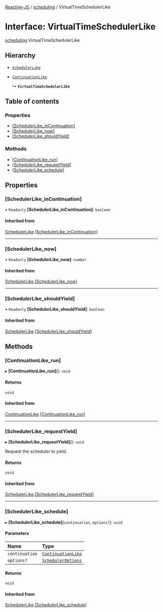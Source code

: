 [Reactive-JS](../README.md) / [scheduling](../modules/scheduling.md) / VirtualTimeSchedulerLike

# Interface: VirtualTimeSchedulerLike

[scheduling](../modules/scheduling.md).VirtualTimeSchedulerLike

## Hierarchy

- [`SchedulerLike`](scheduling.SchedulerLike.md)

- [`ContinuationLike`](scheduling.ContinuationLike.md)

  ↳ **`VirtualTimeSchedulerLike`**

## Table of contents

### Properties

- [[SchedulerLike\_inContinuation]](scheduling.VirtualTimeSchedulerLike.md#[schedulerlike_incontinuation])
- [[SchedulerLike\_now]](scheduling.VirtualTimeSchedulerLike.md#[schedulerlike_now])
- [[SchedulerLike\_shouldYield]](scheduling.VirtualTimeSchedulerLike.md#[schedulerlike_shouldyield])

### Methods

- [[ContinuationLike\_run]](scheduling.VirtualTimeSchedulerLike.md#[continuationlike_run])
- [[SchedulerLike\_requestYield]](scheduling.VirtualTimeSchedulerLike.md#[schedulerlike_requestyield])
- [[SchedulerLike\_schedule]](scheduling.VirtualTimeSchedulerLike.md#[schedulerlike_schedule])

## Properties

### [SchedulerLike\_inContinuation]

• `Readonly` **[SchedulerLike\_inContinuation]**: `boolean`

#### Inherited from

[SchedulerLike](scheduling.SchedulerLike.md).[[SchedulerLike_inContinuation]](scheduling.SchedulerLike.md#[schedulerlike_incontinuation])

___

### [SchedulerLike\_now]

• `Readonly` **[SchedulerLike\_now]**: `number`

#### Inherited from

[SchedulerLike](scheduling.SchedulerLike.md).[[SchedulerLike_now]](scheduling.SchedulerLike.md#[schedulerlike_now])

___

### [SchedulerLike\_shouldYield]

• `Readonly` **[SchedulerLike\_shouldYield]**: `boolean`

#### Inherited from

[SchedulerLike](scheduling.SchedulerLike.md).[[SchedulerLike_shouldYield]](scheduling.SchedulerLike.md#[schedulerlike_shouldyield])

## Methods

### [ContinuationLike\_run]

▸ **[ContinuationLike_run]**(): `void`

#### Returns

`void`

#### Inherited from

[ContinuationLike](scheduling.ContinuationLike.md).[[ContinuationLike_run]](scheduling.ContinuationLike.md#[continuationlike_run])

___

### [SchedulerLike\_requestYield]

▸ **[SchedulerLike_requestYield]**(): `void`

Request the scheduler to yield.

#### Returns

`void`

#### Inherited from

[SchedulerLike](scheduling.SchedulerLike.md).[[SchedulerLike_requestYield]](scheduling.SchedulerLike.md#[schedulerlike_requestyield])

___

### [SchedulerLike\_schedule]

▸ **[SchedulerLike_schedule]**(`continuation`, `options?`): `void`

#### Parameters

| Name | Type |
| :------ | :------ |
| `continuation` | [`ContinuationLike`](scheduling.ContinuationLike.md) |
| `options?` | [`SchedulerOptions`](../modules/scheduling.md#scheduleroptions) |

#### Returns

`void`

#### Inherited from

[SchedulerLike](scheduling.SchedulerLike.md).[[SchedulerLike_schedule]](scheduling.SchedulerLike.md#[schedulerlike_schedule])
